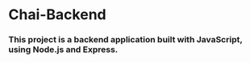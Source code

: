 # Chai-Backend

### This project is a backend application built with JavaScript, using Node.js and Express.
